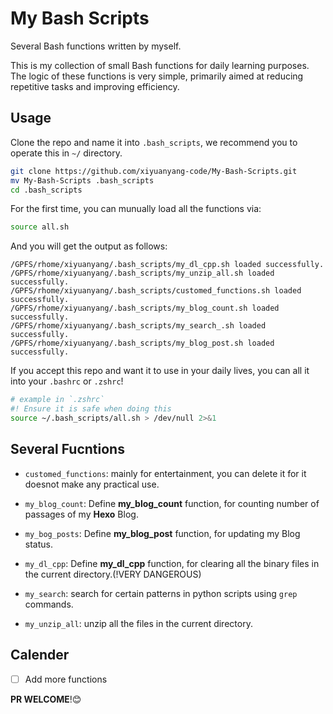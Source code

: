 # My Bash Scripts

Several Bash functions written by myself.

This is my collection of small Bash functions for daily learning purposes. The logic of these functions is very simple, primarily aimed at reducing repetitive tasks and improving efficiency.

## Usage

Clone the repo and name it into `.bash_scripts`, we recommend you to operate this in `~/` directory.

```bash
git clone https://github.com/xiyuanyang-code/My-Bash-Scripts.git
mv My-Bash-Scripts .bash_scripts
cd .bash_scripts
```

For the first time, you can munually load all the functions via:

```bash
source all.sh
```

And you will get the output as follows:

```cli
/GPFS/rhome/xiyuanyang/.bash_scripts/my_dl_cpp.sh loaded successfully.
/GPFS/rhome/xiyuanyang/.bash_scripts/my_unzip_all.sh loaded successfully.
/GPFS/rhome/xiyuanyang/.bash_scripts/customed_functions.sh loaded successfully.
/GPFS/rhome/xiyuanyang/.bash_scripts/my_blog_count.sh loaded successfully.
/GPFS/rhome/xiyuanyang/.bash_scripts/my_search_.sh loaded successfully.
/GPFS/rhome/xiyuanyang/.bash_scripts/my_blog_post.sh loaded successfully.
```

If you accept this repo and want it to use in your daily lives, you can all it into your `.bashrc` or `.zshrc`!

```bash
# example in `.zshrc`
#! Ensure it is safe when doing this
source ~/.bash_scripts/all.sh > /dev/null 2>&1
```

## Several Fucntions

- `customed_functions`: mainly for entertainment, you can delete it for it doesnot make any practical use.

- `my_blog_count`: Define **my_blog_count** function, for counting number of passages of my **Hexo** Blog.

- `my_bog_posts`: Define **my_blog_post** function, for updating my Blog status.

- `my_dl_cpp`: Define **my_dl_cpp** function, for clearing all the binary files in the current directory.(!VERY DANGEROUS)

- `my_search`: search for certain patterns in python scripts using `grep` commands.

- `my_unzip_all`: unzip all the files in the current directory.

## Calender

- [ ] Add more functions

**PR WELCOME**!😊
